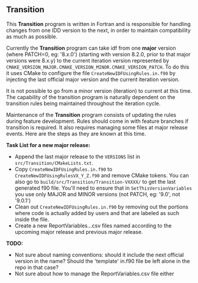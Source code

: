 Transition
-----------

This **Transition** program is written in Fortran and is responsible for handling changes from one IDD version to the next, in order to maintain compatibility as much as possible.

Currently the **Transition** program can take idf from one **major** version (where PATCH=0, eg: '8.x.0') (starting with version 8.2.0, prior to that major versions were 8.x.y)
to the current iteration version represented by `CMAKE_VERSION_MAJOR.CMAKE_VERSION_MINOR.CMAKE_VERSION_PATCH`.
To do this it uses CMake to configure the file `CreateNewIDFUsingRules.in.f90` by injecting the last official major version and the current iteration version.

It is not possible to go from a minor version (iteration) to current at this time.
The capability of the transition program is naturally dependent on the transition rules being maintained throughout the iteration cycle.

Maintenance of the **Transition** program consists of updating the rules during feature development.
Rules should come in with feature branches if transition is required.
It also requires managing some files at major release events.
Here are the steps as they are known at this time.

**Task List for a new major release:**

* Append the last major release to the `VERSIONS` list in `src/Transition/CMakeLists.txt`.
* Copy `CreateNewIDFUsingRules.in.f90` to `CreateNewIDFUsingRulesVX_Y_Z.f90` and remove CMake tokens. You can also go to `build/src/Transition/Transition-VXXXX/` to get the last generated f90 file. You'll need to ensure that in `SetThisVersionVariables` you use only MAJOR and MINOR versions (not PATCH, eg: '9.0', not '9.0.1')
* Clean out `CreateNewIDFUsingRules.in.f90` by removing out the portions where code is actually added by users and that are labeled as such inside the file.
* Create a new ReportVariables...csv files named according to the upcoming major release and previous major release.

**TODO:**

* Not sure about naming conventions: should it include the next official version in the name? Should the 'template' in.f90 file be left alone in the repo in that case?
* Not sure about how to manage the ReportVariables.csv file either

